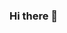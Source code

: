 ### Hi there 👋

<!--
**tnwarmy/tnwarmy** is a ✨ _special_ ✨ repository because its `README.md` (this file) appears on your GitHub profile.

Here are some ideas to get you started: 
- 🌱 I’m currently learning ... Computer - Science
- 👯 I’m looking to collaborate on ... Game Industry
- 💬 Ask me about ... Anything !
- ⚡ Fun fact: ...
-->
